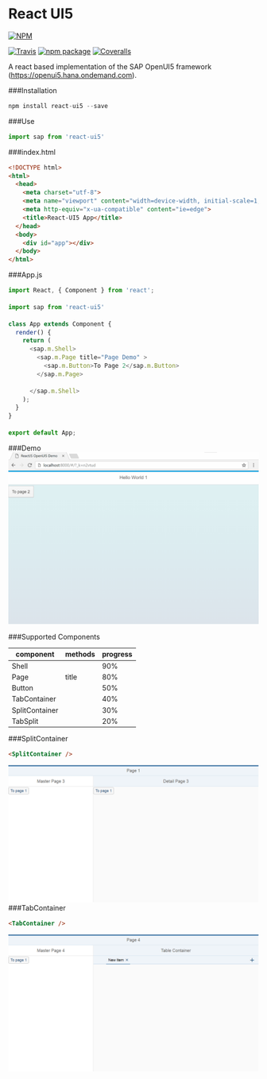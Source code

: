 # React UI5

[![NPM](https://nodei.co/npm/react-ui5.png)](https://nodei.co/npm/react-ui5/)

[build-badge]: https://travis-ci.org/alessh/react-ui5.svg?branch=master
[build]: https://travis-ci.org/alessh/react-ui5

[npm-badge]: https://img.shields.io/npm/v/react-ui5.png?style=flat-square
[npm]: https://www.npmjs.org/package/react-ui5

[coveralls-badge]: https://img.shields.io/coveralls/user/repo/master.png?style=flat-square
[coveralls]: https://coveralls.io/github/user/repo

[![Travis][build-badge]][build]
[![npm package][npm-badge]][npm]
[![Coveralls][coveralls-badge]][coveralls]

A react based implementation of the SAP OpenUI5 framework (https://openui5.hana.ondemand.com).

###Installation
```javascript
npm install react-ui5 --save
```
###Use
```javascript
import sap from 'react-ui5'
```
###index.html
```html
<!DOCTYPE html>
<html>
  <head>
    <meta charset="utf-8">
    <meta name="viewport" content="width=device-width, initial-scale=1, shrink-to-fit=no">
    <meta http-equiv="x-ua-compatible" content="ie=edge">
    <title>React-UI5 App</title>
  </head>
  <body>
    <div id="app"></div>
  </body>
</html>
```
###App.js
```javascript
import React, { Component } from 'react';

import sap from 'react-ui5'

class App extends Component {
  render() {
    return (
      <sap.m.Shell>
        <sap.m.Page title="Page Demo" >
          <sap.m.Button>To Page 2</sap.m.Button>
        </sap.m.Page>

      </sap.m.Shell>
    );
  }
}

export default App;
```
###Demo
![Sample](sample.gif)

###Supported Components

| component | methods | progress |
| ------- | ---------------- | ------ |
| Shell  |  | 90% |
| Page | title | 80% |
| Button |  | 50% |
| TabContainer |  | 40% |
| SplitContainer |  | 30% |
| TabSplit |  | 20% |

###SplitContainer
```html
<SplitContainer />
```
![Master Detail Page](page3.png)
###TabContainer
```html
<TabContainer />
```
![Table Container](page4.png)


